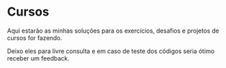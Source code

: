 # Cursos
Aqui estarão as minhas soluções para os exercícios, desafios e projetos de cursos for fazendo.

Deixo eles para livre consulta e em caso de teste dos códigos seria ótimo receber um feedback.
